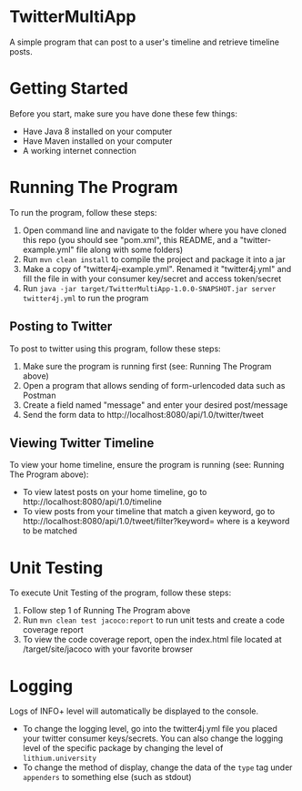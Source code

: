 # TwitterMultiApp
A simple program that can post to a user's timeline and retrieve timeline posts.

# Getting Started
Before you start, make sure you have done these few things:
* Have Java 8 installed on your computer
* Have Maven installed on your computer
* A working internet connection


# Running The Program
To run the program, follow these steps:
1. Open command line and navigate to the folder where you have cloned this repo (you should see "pom.xml", this README, and a "twitter-example.yml" file along with some folders)
2. Run ```mvn clean install``` to compile the project and package it into a jar
3. Make a copy of "twitter4j-example.yml". Renamed it "twitter4j.yml" and fill the file in with your consumer key/secret and access token/secret
5. Run ```java -jar target/TwitterMultiApp-1.0.0-SNAPSHOT.jar server twitter4j.yml``` to run the program

## Posting to Twitter
To post to twitter using this program, follow these steps:
1. Make sure the program is running first (see: Running The Program above)
2. Open a program that allows sending of form-urlencoded data such as Postman
3. Create a field named "message" and enter your desired post/message
4. Send the form data to http://localhost:8080/api/1.0/twitter/tweet

## Viewing Twitter Timeline
To view your home timeline, ensure the program is running (see: Running The Program above):
* To view latest posts on your home timeline, go to http://localhost:8080/api/1.0/timeline
* To view posts from your timeline that match a given keyword, go to http://localhost:8080/api/1.0/tweet/filter?keyword=<KEYWORD> where <KEYWORD> is a keyword to be matched


# Unit Testing
To execute Unit Testing of the program, follow these steps:
1. Follow step 1 of Running The Program above
2. Run ```mvn clean test jacoco:report``` to run unit tests and create a code coverage report
3. To view the code coverage report, open the index.html file located at /target/site/jacoco with your favorite browser


# Logging
Logs of INFO+ level will automatically be displayed to the console. 
* To change the logging level, go into the twitter4j.yml file you placed your twitter consumer keys/secrets. You can also change the logging level of the specific package by changing the level of ```lithium.university```
* To change the method of display, change the data of the ```type``` tag under ```appenders``` to something else (such as stdout)